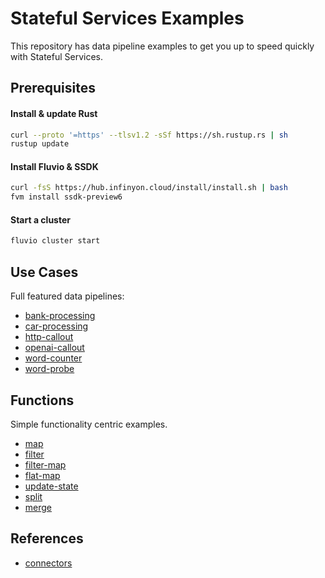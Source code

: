 # Stateful Services Examples

This repository has data pipeline examples to get you up to speed quickly with Stateful Services.

## Prerequisites

#### Install & update Rust

```bash
curl --proto '=https' --tlsv1.2 -sSf https://sh.rustup.rs | sh
rustup update
```

#### Install Fluvio & SSDK

```bash
curl -fsS https://hub.infinyon.cloud/install/install.sh | bash
fvm install ssdk-preview6
```

#### Start a cluster

```bash
fluvio cluster start
```

## Use Cases

Full featured data pipelines:

* [bank-processing](/use-cases/bank-processing/)
* [car-processing](/use-cases/car-processing/)
* [http-callout](/use-cases/http-callout/)
* [openai-callout](/use-cases/openai-callout/)
* [word-counter](/use-cases/word-counter/)
* [word-probe](/use-cases/word-probe/)

## Functions

Simple functionality centric examples.

* [map](/functions/map/)
* [filter](/functions/filter/)
* [filter-map](/functions/filter-map/)
* [flat-map](/functions/flat-map/)
* [update-state](/functions/update-state/)
* [split](/functions/split/)
* [merge](/functions/merge/)


## References
* [connectors](connectors.md)
